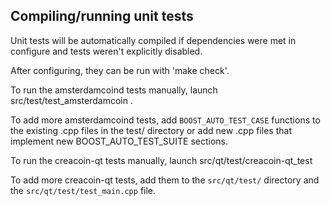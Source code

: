 Compiling/running unit tests
------------------------------------

Unit tests will be automatically compiled if dependencies were met in configure
and tests weren't explicitly disabled.

After configuring, they can be run with 'make check'.

To run the amsterdamcoind tests manually, launch src/test/test_amsterdamcoin .

To add more amsterdamcoind tests, add `BOOST_AUTO_TEST_CASE` functions to the existing
.cpp files in the test/ directory or add new .cpp files that
implement new BOOST_AUTO_TEST_SUITE sections.

To run the creacoin-qt tests manually, launch src/qt/test/creacoin-qt_test

To add more creacoin-qt tests, add them to the `src/qt/test/` directory and
the `src/qt/test/test_main.cpp` file.
